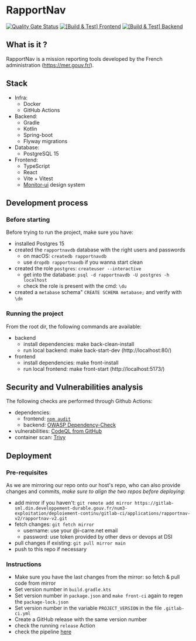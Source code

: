 # RapportNav

[![Quality Gate Status](https://sonarcloud.io/api/project_badges/measure?project=MTES-MCT_rapportnav2&metric=alert_status)](https://sonarcloud.io/summary/new_code?id=MTES-MCT_rapportnav2)
[![[Build & Test] Frontend](https://github.com/MTES-MCT/rapportnav2/actions/workflows/build-and-test-frontend.yml/badge.svg)](https://github.com/MTES-MCT/rapportnav2/actions/workflows/build-and-test-frontend.yml)
[![[Build & Test] Backend](https://github.com/MTES-MCT/rapportnav2/actions/workflows/build-and-test-backend.yml/badge.svg)](https://github.com/MTES-MCT/rapportnav2/actions/workflows/build-and-test-backend.yml)

## What is it ?

RapportNav is a mission reporting tools developed by the French administration (https://mer.gouv.fr/).

## Stack

- Infra:
  - Docker
  - GitHub Actions
- Backend:
  - Gradle
  - Kotlin
  - Spring-boot
  - Flyway migrations
- Database:
  - PostgreSQL 15
- Frontend:
  - TypeScript
  - React
  - Vite + Vitest
  - [Monitor-ui](https://mtes-mct.github.io/monitor-ui/) design system

## Development process

### Before starting

Before trying to run the project, make sure you have:

- installed Postgres 15
- created the `rapportnavdb` database with the right users and passwords
  - on macOS: `createdb rapportnavdb`
  - use `dropdb rapportnavdb` if you wanna start clean
- created the role `postgres`: `createuser --interactive`
  - get into the database: `psql -d rapportnavdb -U postgres -h localhost`
  - check the role is present with the cmd: `\du`
- created a `metabase` schema" `CREATE SCHEMA metabase;` and verify with `\dn`

### Running the project

From the root dir, the following commands are available:

- backend
  - install dependencies: make back-clean-install
  - run local backend: make back-start-dev (http://localhost:80/)
- frontend
  - install dependencies: make front-install
  - run local frontend: make front-start (http://localhost:5173/)

## Security and Vulnerabilities analysis

The following checks are performed through Github Actions:

- dependencies:
  - frontend: [`npm audit`](https://docs.npmjs.com/auditing-package-dependencies-for-security-vulnerabilities)
  - backend: [OWASP Dependency-Check](https://mvnrepository.com/artifact/org.owasp/dependency-check-maven)
- vulnerabilities: [CodeQL from GitHub](https://codeql.github.com/)
- container scan: [Trivy](https://www.aquasec.com/products/trivy/)

## Deployment

### Pre-requisites

As we are mirroring our repo onto our host's repo, who can also provide changes and commits, _make sure to align the
two repos before deploying_:

- add mirror if you
  haven't: `git remote add mirror https://gitlab-sml.din.developpement-durable.gouv.fr/num3-exploitation/deploiement-continu/gitlab-ci/applications/rapportnav-v2/rapportnav-v2.git`
- fetch changes: `git fetch mirror`
  - username: use your @i-carre.net email
  - password: use token provided by other devs or devops at DSI
- pull changes if existing: `git pull mirror main`
- push to this repo if necessary

### Instructions

- Make sure you have the last changes from the mirror: so fetch & pull code from mirror
- Set version number in `build.gradle.kts`
- Set version number in `package.json` and `make front-ci` again to regen the `package-lock.json`
- Set version number in the variable `PROJECT_VERSION` in the file `.gitlab-ci.yml`
- Create a GitHub release with the same version number
- check the running `release` Action
- check the
  pipeline [here](https://gitlab-sml.din.developpement-durable.gouv.fr/num3-exploitation/deploiement-continu/gitlab-ci/applications/rapportnav-v2/rapportnav-v2/-/pipelines)
